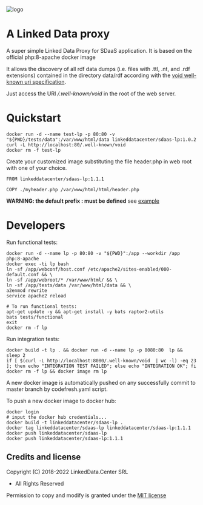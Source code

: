 ![logo](http://linkeddata.center/resources/v4/logo/Logo-colori-trasp_oriz-640x220.png)

# A Linked Data proxy

A super simple Linked Data Proxy for SDaaS application. It is based on the official php:8-apache docker image

It allows the discovery of all rdf data dumps (i.e. files with .ttl, .nt, and .rdf extensions) contained in the directory data/rdf
according with the [void well-known uri specification](https://www.w3.org/TR/void/#well-known).

Just access the URI */.well-known/void* in the root of the web server.


# Quickstart

```
docker run -d --name test-lp -p 80:80 -v "${PWD}/tests/data":/var/www/html/data linkeddatacenter/sdaas-lp:1.0.2
curl -L http://localhost:80/.well-known/void
docker rm -f test-lp
```

Create your customized image substituting the file header.php in web root with one of your choice. 

```
FROM linkeddatacenter/sdaas-lp:1.1.1

COPY ./myheader.php /var/www/html/html/header.php
```

**WARNING: the default prefix : must be defined** see [example](https://github.com/linkeddatacenter/sdaas-lp/blob/main/webroot/header.php)


# Developers

Run functional tests:

```
docker run -d --name lp -p 80:80 -v "${PWD}":/app --workdir /app php:8-apache
docker exec -ti lp bash
ln -sf /app/webconf/host.conf /etc/apache2/sites-enabled/000-default.conf && \
ln -sf /app/webroot/* /var/www/html/ && \
ln -sf /app/tests/data /var/www/html/data && \
a2enmod rewrite
service apache2 reload

# To run functional tests:
apt-get update -y && apt-get install -y bats raptor2-utils
bats tests/functional
exit
docker rm -f lp
```

Run integration tests:

```
docker build -t lp . && docker run -d --name lp -p 8080:80  lp && sleep 2
if [ $(curl -L http://localhost:8080/.well-known/void  | wc -l) -eq 23 ]; then echo "INTEGRATION TEST FAILED"; else echo "INTEGRATION OK"; fi
docker rm -f lp && docker image rm lp
```

A new docker image is automatically pushed on any successfully commit to master branch by codefresh.yaml script.



To push a new docker image to docker hub:

```
docker login
# input the docker hub credentials...
docker build -t linkeddatacenter/sdaas-lp .
docker tag linkeddatacenter/sdaas-lp linkeddatacenter/sdaas-lp:1.1.1
docker push linkeddatacenter/sdaas-lp
docker push linkeddatacenter/sdaas-lp:1.1.1
```


## Credits and license

Copyright (C) 2018-2022 LinkedData.Center SRL
 - All Rights Reserved
 
Permission to copy and modify is granted under the [MIT license](LICENSE)
